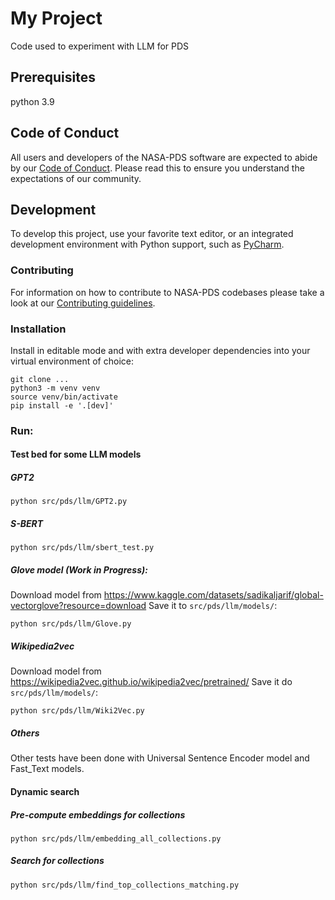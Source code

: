 # My Project

Code used to experiment with LLM for PDS

## Prerequisites

python 3.9


## Code of Conduct

All users and developers of the NASA-PDS software are expected to abide by our [Code of Conduct](https://github.com/NASA-PDS/.github/blob/main/CODE_OF_CONDUCT.md). Please read this to ensure you understand the expectations of our community.


## Development

To develop this project, use your favorite text editor, or an integrated development environment with Python support, such as [PyCharm](https://www.jetbrains.com/pycharm/).




### Contributing

For information on how to contribute to NASA-PDS codebases please take a look at our [Contributing guidelines](https://github.com/NASA-PDS/.github/blob/main/CONTRIBUTING.md).


### Installation

Install in editable mode and with extra developer dependencies into your virtual environment of choice:

    git clone ...
    python3 -m venv venv
    source venv/bin/activate
    pip install -e '.[dev]'


### Run:

#### Test bed for some LLM models

##### GPT2

    python src/pds/llm/GPT2.py

##### S-BERT

    python src/pds/llm/sbert_test.py



##### Glove model (Work in Progress):

Download model from https://www.kaggle.com/datasets/sadikaljarif/global-vectorglove?resource=download
Save it to `src/pds/llm/models/`:

    python src/pds/llm/Glove.py

##### Wikipedia2vec

Download model from https://wikipedia2vec.github.io/wikipedia2vec/pretrained/ 
Save it do `src/pds/llm/models/`:

    python src/pds/llm/Wiki2Vec.py

##### Others

Other tests have been done with Universal Sentence Encoder model and Fast_Text models.



#### Dynamic search

##### Pre-compute embeddings for collections

    python src/pds/llm/embedding_all_collections.py

##### Search for collections

    python src/pds/llm/find_top_collections_matching.py


    

